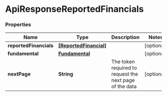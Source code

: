 # ApiResponseReportedFinancials

### Properties
Name | Type | Description | Notes
------------ | ------------- | ------------- | -------------
**reportedFinancials** | [**[ReportedFinancial]**](ReportedFinancial.md) |  | [optional] 
**fundamental** | [**Fundamental**](Fundamental.md) |  | [optional] 
**nextPage** | **String** | The token required to request the next page of the data | [optional] 



